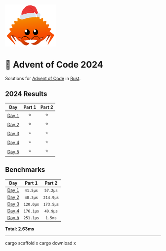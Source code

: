 <img src="./.assets/christmas_ferris.png" width="164">

# 🎄 Advent of Code 2024

Solutions for [Advent of Code](https://adventofcode.com/) in [Rust](https://www.rust-lang.org/).

<!--- advent_readme_stars table --->
## 2024 Results

| Day | Part 1 | Part 2 |
| :---: | :---: | :---: |
| [Day 1](https://adventofcode.com/2024/day/1) | ⭐ | ⭐ |
| [Day 2](https://adventofcode.com/2024/day/2) | ⭐ | ⭐ |
| [Day 3](https://adventofcode.com/2024/day/3) | ⭐ | ⭐ |
| [Day 4](https://adventofcode.com/2024/day/4) | ⭐ | ⭐ |
| [Day 5](https://adventofcode.com/2024/day/5) | ⭐ | ⭐ |
<!--- advent_readme_stars table --->

<!--- benchmarking table --->
## Benchmarks

| Day | Part 1 | Part 2 |
| :---: | :---: | :---:  |
| [Day 1](./src/bin/01.rs) | `41.5µs` | `57.2µs` |
| [Day 2](./src/bin/02.rs) | `48.3µs` | `214.9µs` |
| [Day 3](./src/bin/03.rs) | `120.0µs` | `173.5µs` |
| [Day 4](./src/bin/04.rs) | `176.1µs` | `49.9µs` |
| [Day 5](./src/bin/05.rs) | `251.1µs` | `1.5ms` |

**Total: 2.63ms**
<!--- benchmarking table --->

---
cargo scaffold x
cargo download x
